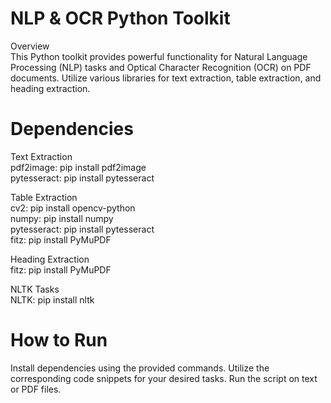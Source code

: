 # NLP & OCR Python Toolkit
Overview<br>
This Python toolkit provides powerful functionality for Natural Language Processing (NLP) tasks and Optical Character Recognition (OCR) on PDF documents. Utilize various libraries for text extraction, table extraction, and heading extraction.

# Dependencies

Text Extraction <br> 
pdf2image: pip install pdf2image<br>
pytesseract: pip install pytesseract

Table Extraction<br>
cv2: pip install opencv-python<br>
numpy: pip install numpy<br>
pytesseract: pip install pytesseract<br>
fitz: pip install PyMuPDF

Heading Extraction<br>
fitz: pip install PyMuPDF

NLTK Tasks<br>
NLTK: pip install nltk

# How to Run
Install dependencies using the provided commands.
Utilize the corresponding code snippets for your desired tasks.
Run the script on text or PDF files.
